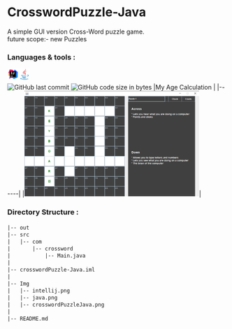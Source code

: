 # CrosswordPuzzle-Java
A simple GUI version Cross-Word puzzle game.\
future scope:- new Puzzles
<br/>
### Languages & tools :
<img align="left" alt="Intellij" width="26px" src="./Img/intellij.png">
<img align="left" alt="java" width="26px" src="./Img/java.png">

<br/><br/>
![GitHub last commit](https://img.shields.io/github/last-commit/Ncas-CS/CrosswordPuzzle-Java?color=blue&label=Last%20Commit%3A&style=for-the-badge)
![GitHub code size in bytes](https://img.shields.io/github/languages/code-size/Ncas-CS/CrosswordPuzzle-Java?label=Repo%20Size%3A&style=for-the-badge)
|My Age Calculation |
|------|
|<img src="./Img/crosswordPuzzleJava.png" width="400">|

### Directory Structure :
    |-- out
    |-- src
    |   |-- com
    |       |-- crossword
    |           |-- Main.java
    |          
    |-- crosswordPuzzle-Java.iml
    |
    |-- Img
    |   |-- intellij.png
    |   |-- java.png
    |   |-- crosswordPuzzleJava.png
    |
    |-- README.md

